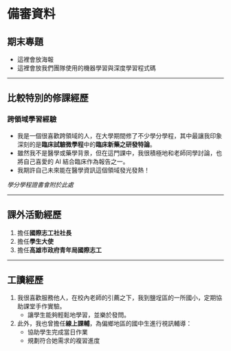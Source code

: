 # 備審資料

## **期末專題**
- 這裡會放海報  
- 這裡會放我們團隊使用的機器學習與深度學習程式碼

---

## **比較特別的修課經歷**
### 跨領域學習經驗
- 我是一個很喜歡跨領域的人，在大學期間修了不少學分學程，其中最讓我印象深刻的是**臨床試驗微學程**中的**臨床新藥之研發特論**。  
- 雖然我不是醫學或藥學背景，但在這門課中，我很積極地和老師同學討論，也將自己喜愛的 AI 結合臨床作為報告之一。  
- 我期許自己未來能在醫學資訊這個領域發光發熱！

_學分學程證書會附於此處_

---

## **課外活動經歷**
1. 擔任**國際志工社社長**
2. 擔任**學生大使**
3. 擔任**高雄市政府青年局國際志工**

---

## **工讀經歷**
1. 我很喜歡服務他人，在校內老師的引薦之下，我到鹽埕區的一所國小，定期協助課堂手作實驗。  
   - 讓學生能夠輕鬆地學習，並樂於發問。
2. 此外，我也曾擔任**線上課輔**，為偏鄉地區的國中生進行視訊輔導：  
   - 協助學生完成當日作業  
   - 規劃符合她需求的複習進度  
